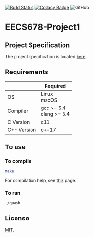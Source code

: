 [![Build Status](https://travis-ci.com/BenSokol/EECS678-Project1.svg?branch=master)](https://travis-ci.com/BenSokol/EECS678-Project1) [![Codacy Badge](https://api.codacy.com/project/badge/Grade/9be4f74279de46b89bcc44d5cd41d47c)](https://www.codacy.com/app/BenSokol/EECS678-Project1?utm_source=github.com&amp;utm_medium=referral&amp;utm_content=BenSokol/EECS678-Project1&amp;utm_campaign=Badge_Grade) ![GitHub](https://img.shields.io/github/license/BenSokol/EECS678-Project1.svg)
# EECS678-Project1

## Project Specification
The project specification is located [here](https://web.archive.org/web/20190925231148/http://www.ittc.ku.edu/~kulkarni/teaching/EECS678/projects/quash.pdf).

## Requirements
|             | Required                   |
| ----------- | -------------------------- |
| OS          | Linux<br>macOS             |
| Compiler    | gcc >= 5.4<br>clang >= 3.4 |
| C Version   | c11                        |
| C++ Version | c++17                      |

## To use
### To compile
```bash
make
```
For compilation help, see [this](https://github.com/BenSokol/build-tools) page.

### To run
```bash
./quash
```

## License
[MIT](https://github.com/BenSokol/EECS678-Project1/blob/master/LICENSE).
